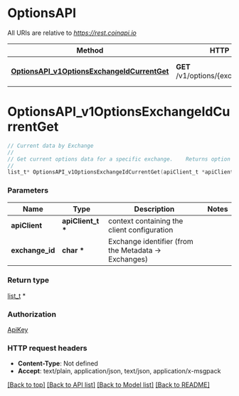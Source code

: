 # OptionsAPI

All URIs are relative to *https://rest.coinapi.io*

Method | HTTP request | Description
------------- | ------------- | -------------
[**OptionsAPI_v1OptionsExchangeIdCurrentGet**](OptionsAPI.md#OptionsAPI_v1OptionsExchangeIdCurrentGet) | **GET** /v1/options/{exchange_id}/current | Current data by Exchange


# **OptionsAPI_v1OptionsExchangeIdCurrentGet**
```c
// Current data by Exchange
//
// Get current options data for a specific exchange.    Returns option data grouped by underlying asset, quote currency, and expiration time,  with quotes for both calls and puts at each strike price.
//
list_t* OptionsAPI_v1OptionsExchangeIdCurrentGet(apiClient_t *apiClient, char *exchange_id);
```

### Parameters
Name | Type | Description  | Notes
------------- | ------------- | ------------- | -------------
**apiClient** | **apiClient_t \*** | context containing the client configuration |
**exchange_id** | **char \*** | Exchange identifier (from the Metadata -&gt; Exchanges) | 

### Return type

[list_t](options_option_exchange_group.md) *


### Authorization

[ApiKey](../README.md#ApiKey)

### HTTP request headers

 - **Content-Type**: Not defined
 - **Accept**: text/plain, application/json, text/json, application/x-msgpack

[[Back to top]](#) [[Back to API list]](../README.md#documentation-for-api-endpoints) [[Back to Model list]](../README.md#documentation-for-models) [[Back to README]](../README.md)

